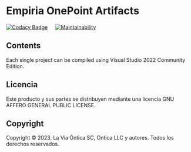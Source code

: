 ﻿# Empiria OnePoint Artifacts

[![Codacy Badge](https://app.codacy.com/project/badge/Grade/08c95bc77a4d49b6ac2a925d2bd81a95)](https://app.codacy.com/gh/Ontica/Empiria.Artifacts/dashboard?utm_source=gh&utm_medium=referral&utm_content=&utm_campaign=Badge_grade)
&nbsp; &nbsp;
[![Maintainability](https://api.codeclimate.com/v1/badges/a2be3a86528eba5bc23e/maintainability)](https://codeclimate.com/github/Ontica/Empiria.Artifacts/maintainability)

## Contents

Each single project can be compiled using Visual Studio 2022 Community Edition.

## Licencia

Este producto y sus partes se distribuyen mediante una licencia GNU AFFERO
GENERAL PUBLIC LICENSE.

## Copyright

Copyright © 2023. La Vía Óntica SC, Ontica LLC y autores.
Todos los derechos reservados.
